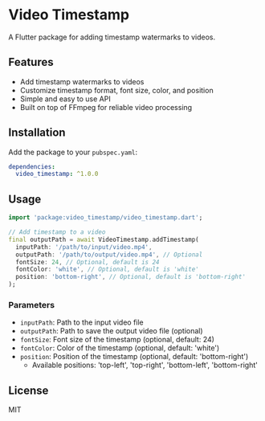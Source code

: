 <!--
This README describes the package. If you publish this package to pub.dev,
this README's contents appear on the landing page for your package.

For information about how to write a good package README, see the guide for
[writing package pages](https://dart.dev/tools/pub/writing-package-pages).

For general information about developing packages, see the Dart guide for
[creating packages](https://dart.dev/guides/libraries/create-packages)
and the Flutter guide for
[developing packages and plugins](https://flutter.dev/to/develop-packages).
-->

# Video Timestamp

A Flutter package for adding timestamp watermarks to videos.

## Features

- Add timestamp watermarks to videos
- Customize timestamp format, font size, color, and position
- Simple and easy to use API
- Built on top of FFmpeg for reliable video processing

## Installation

Add the package to your `pubspec.yaml`:

```yaml
dependencies:
  video_timestamp: ^1.0.0
```

## Usage

```dart
import 'package:video_timestamp/video_timestamp.dart';

// Add timestamp to a video
final outputPath = await VideoTimestamp.addTimestamp(
  inputPath: '/path/to/input/video.mp4',
  outputPath: '/path/to/output/video.mp4', // Optional
  fontSize: 24, // Optional, default is 24
  fontColor: 'white', // Optional, default is 'white'
  position: 'bottom-right', // Optional, default is 'bottom-right'
);
```

### Parameters

- `inputPath`: Path to the input video file
- `outputPath`: Path to save the output video file (optional)
- `fontSize`: Font size of the timestamp (optional, default: 24)
- `fontColor`: Color of the timestamp (optional, default: 'white')
- `position`: Position of the timestamp (optional, default: 'bottom-right')
  - Available positions: 'top-left', 'top-right', 'bottom-left', 'bottom-right'

## License

MIT
